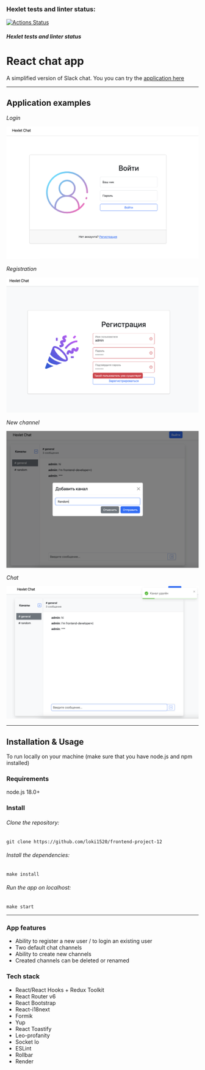 ### Hexlet tests and linter status:
[![Actions Status](https://github.com/loki1520/frontend-project-12/actions/workflows/hexlet-check.yml/badge.svg)](https://github.com/loki1520/frontend-project-12/actions)

##### Hexlet tests and linter status

# React chat app

A simplified version of Slack chat. You you can try the [application here](https://frontend-project-12-dsuz.onrender.com)

---

## Application examples

*Login*

![Registration](./frontend/public/login.png)

*Registration*

![Registration](./frontend/public/register.png)

*New channel*

![Channel](./frontend/public/addChannel.png)

*Chat*

![Chat](./frontend/public/removeChannel.png)


---


## Installation & Usage

To run locally on your machine (make sure that you have node.js and npm installed)

### Requirements

node.js 18.0+

### Install

###### Clone the repository:

```
git clone https://github.com/loki1520/frontend-project-12
```

###### Install the dependencies:

```
make install
```

###### Run the app on localhost:

```
make start
```

---

### App features

* Ability to register a new user / to login an existing user
* Two default chat channels
* Ability to create new channels
* Created channels can be deleted or renamed


### Tech stack

* React/React Hooks + Redux Toolkit
* React Router v6
* React Bootstrap
* React-i18next
* Formik
* Yup
* React Toastify
* Leo-profanity
* Socket Io
* ESLint
* Rollbar
* Render
